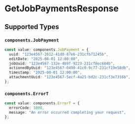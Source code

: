 # GetJobPaymentsResponse


## Supported Types

### `components.JobPayment`

```typescript
const value: components.JobPayment = {
  uuid: "123e4567-2612-41d0-87e6-231cfb71245b",
  editDate: "2025-08-01 12:00:00",
  jobUuid: "123e4567-132e-4b9f-9223-231cf8ec684b",
  actionedByUuid: "123e4567-0490-41c0-9c77-231cf19e58db",
  timestamp: "2025-08-01 12:00:00",
  attachmentUuid: "123e4567-5ecf-4a21-bd2c-231cf3e7316b",
};
```

### `components.ErrorT`

```typescript
const value: components.ErrorT = {
  errorCode: 1000,
  message: "An error occurred completing your request",
};
```


